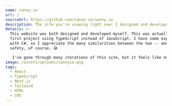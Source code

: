 ```yaml
---
name: sanny.io
url: /
sourceUrl: https://github.com/sanny-io/sanny.io
description: The site you're viewing right now! I designed and developed it myself.
details: >-
  This website was both designed and developed myself. This was actually my
  first project using TypeScript instead of JavaScript. I have some experience
  with C#, so I appreciate the many similarities between the two -- and the
  safety, of course. 😅

   I've gone through many iterations of this site, but it feels like no matter what I do, I keep coming back and trying to make it better. I guess it's because my name is literally attached to it, so I'm compelled to scrutinize every little thing. What it allows me to do, though, is experiment with new things I find and see how I like it.
image: /assets/uploads/sannyio.png
tags:
  - React
  - TypeScript
  - Next.js
  - Tailwind
  - HTML
  - CMS
---
```


